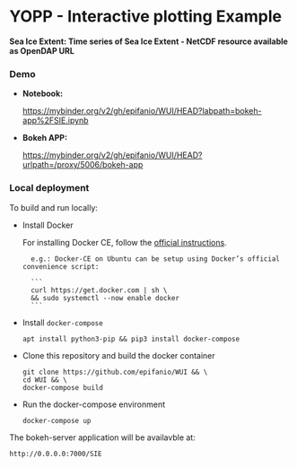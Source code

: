 # YOPP - Interactive plotting Example

**Sea Ice Extent:  Time series of Sea Ice Extent - NetCDF resource available as OpenDAP URL**

### Demo

* **Notebook:**
    
    https://mybinder.org/v2/gh/epifanio/WUI/HEAD?labpath=bokeh-app%2FSIE.ipynb

* **Bokeh APP:**

    https://mybinder.org/v2/gh/epifanio/WUI/HEAD?urlpath=/proxy/5006/bokeh-app


### Local deployment

To build and run locally:

* Install Docker

    For installing Docker CE, follow the [official instructions](https://docs.docker.com/engine/install/).
    
        e.g.: Docker-CE on Ubuntu can be setup using Docker’s official convenience script:

        ```
        curl https://get.docker.com | sh \
        && sudo systemctl --now enable docker
        ```


* Install `docker-compose`

    ```
    apt install python3-pip && pip3 install docker-compose
    ``` 

* Clone this repository and build the docker container
    
    ```
    git clone https://github.com/epifanio/WUI && \
    cd WUI && \
    docker-compose build
    ```

* Run the docker-compose environment
    
    ```
    docker-compose up
    ```

The bokeh-server application will be availavble at:

```http://0.0.0.0:7000/SIE```